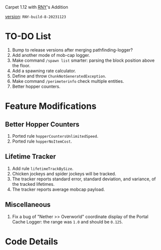 Carpet 1.12 with [RNY](https://github.com/Rainyaphthyl)'s Addition

[version](src/carpet/CarpetSettings.java): `RNY-build-8-20231123`

# TO-DO List

1. Bump to release versions after merging pathfinding-logger?
2. Add another mode of mob-cap logger.
3. Make command `/spawn list` smarter: parsing the block position above the floor.
4. Add a spawning rate calculator.
5. Define and throw `ChunkNotGeneratedException`.
6. Make command `/perimeterinfo` check multiple entities.
7. Better hopper counters.

# Feature Modifications

## Better Hopper Counters

1. Ported rule `hopperCountersUnlimitedSpeed`.
2. Ported rule `hopperNoItemCost`.

## Lifetime Tracker

1. Add rule `lifetimeTrackBySize`.
2. Chicken jockeys and spider jockeys will be tracked.
3. The tracker reports standard error, standard deviation, and variance, of the tracked lifetimes.
4. The tracker reports average mobcap payload.

## Miscellaneous

1. Fix a bug of "Nether >> Overworld" coordinate display of the Portal Cache Logger: the range was `1.0` and should be `0.125`.

# Code Details
